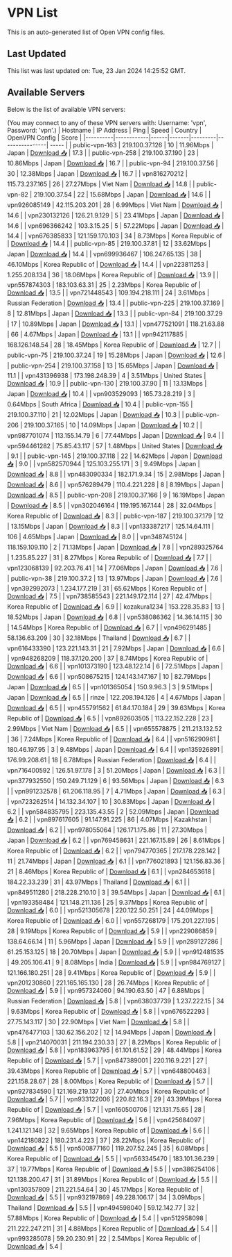# VPN List

This is an auto-generated list of Open VPN config files.

## Last Updated

This list was last updated on: Tue, 23 Jan 2024 14:25:52 GMT.

## Available Servers

Below is the list of available VPN servers:

(You may connect to any of these VPN servers with: Username: 'vpn', Password: 'vpn'.)
| Hostname | IP Address | Ping | Speed | Country | OpenVPN Config | Score |
|----------|------------|------|-------|---------|----------------| ----- |
| public-vpn-163 | 219.100.37.126 | 10 | 11.96Mbps | Japan | [Download 📥](./configs/server_0_JP.ovpn) | 17.3 |
| public-vpn-258 | 219.100.37.190 | 23 | 10.86Mbps | Japan | [Download 📥](./configs/server_1_JP.ovpn) | 16.7 |
| public-vpn-94 | 219.100.37.56 | 30 | 12.38Mbps | Japan | [Download 📥](./configs/server_2_JP.ovpn) | 16.7 |
| vpn816270212 | 115.73.237.165 | 26 | 27.27Mbps | Viet Nam | [Download 📥](./configs/server_3_VN.ovpn) | 14.8 |
| public-vpn-82 | 219.100.37.54 | 22 | 15.68Mbps | Japan | [Download 📥](./configs/server_4_JP.ovpn) | 14.6 |
| vpn926085149 | 42.115.203.201 | 28 | 6.99Mbps | Viet Nam | [Download 📥](./configs/server_5_VN.ovpn) | 14.6 |
| vpn230132126 | 126.21.9.129 | 5 | 23.41Mbps | Japan | [Download 📥](./configs/server_6_JP.ovpn) | 14.6 |
| vpn696366242 | 103.3.15.25 | 5 | 57.22Mbps | Japan | [Download 📥](./configs/server_7_JP.ovpn) | 14.4 |
| vpn676385833 | 121.159.170.103 | 34 | 8.73Mbps | Korea Republic of | [Download 📥](./configs/server_8_KR.ovpn) | 14.4 |
| public-vpn-85 | 219.100.37.81 | 12 | 33.62Mbps | Japan | [Download 📥](./configs/server_9_JP.ovpn) | 14.4 |
| vpn699936467 | 106.247.65.135 | 38 | 46.10Mbps | Korea Republic of | [Download 📥](./configs/server_10_KR.ovpn) | 14.4 |
| vpn223811253 | 1.255.208.134 | 36 | 18.06Mbps | Korea Republic of | [Download 📥](./configs/server_11_KR.ovpn) | 13.9 |
| vpn557874303 | 183.103.63.31 | 25 | 2.23Mbps | Korea Republic of | [Download 📥](./configs/server_12_KR.ovpn) | 13.5 |
| vpn721448543 | 109.194.218.111 | 24 | 3.61Mbps | Russian Federation | [Download 📥](./configs/server_13_RU.ovpn) | 13.4 |
| public-vpn-225 | 219.100.37.169 | 8 | 12.81Mbps | Japan | [Download 📥](./configs/server_14_JP.ovpn) | 13.3 |
| public-vpn-84 | 219.100.37.29 | 17 | 10.89Mbps | Japan | [Download 📥](./configs/server_15_JP.ovpn) | 13.1 |
| vpn477521091 | 118.21.63.88 | 66 | 4.67Mbps | Japan | [Download 📥](./configs/server_16_JP.ovpn) | 13.1 |
| vpn942117885 | 168.126.148.54 | 28 | 18.45Mbps | Korea Republic of | [Download 📥](./configs/server_17_KR.ovpn) | 12.7 |
| public-vpn-75 | 219.100.37.24 | 19 | 15.28Mbps | Japan | [Download 📥](./configs/server_18_JP.ovpn) | 12.6 |
| public-vpn-254 | 219.100.37.158 | 13 | 15.65Mbps | Japan | [Download 📥](./configs/server_19_JP.ovpn) | 11.1 |
| vpn431396938 | 173.198.248.39 | 4 | 3.51Mbps | United States | [Download 📥](./configs/server_20_US.ovpn) | 10.9 |
| public-vpn-130 | 219.100.37.90 | 11 | 13.13Mbps | Japan | [Download 📥](./configs/server_21_JP.ovpn) | 10.4 |
| vpn903529093 | 165.73.28.219 | 3 | 0.64Mbps | South Africa | [Download 📥](./configs/server_22_ZA.ovpn) | 10.4 |
| public-vpn-155 | 219.100.37.110 | 21 | 12.02Mbps | Japan | [Download 📥](./configs/server_23_JP.ovpn) | 10.3 |
| public-vpn-206 | 219.100.37.165 | 10 | 14.09Mbps | Japan | [Download 📥](./configs/server_24_JP.ovpn) | 10.2 |
| vpn987701074 | 113.155.14.79 | 6 | 77.44Mbps | Japan | [Download 📥](./configs/server_25_JP.ovpn) | 9.4 |
| vpn594461282 | 75.85.43.117 | 57 | 1.48Mbps | United States | [Download 📥](./configs/server_26_US.ovpn) | 9.1 |
| public-vpn-145 | 219.100.37.118 | 22 | 14.62Mbps | Japan | [Download 📥](./configs/server_27_JP.ovpn) | 9.0 |
| vpn582570944 | 125.103.255.171 | 3 | 9.49Mbps | Japan | [Download 📥](./configs/server_28_JP.ovpn) | 8.8 |
| vpn483090334 | 182.171.9.34 | 15 | 2.98Mbps | Japan | [Download 📥](./configs/server_29_JP.ovpn) | 8.6 |
| vpn576289479 | 110.4.221.228 | 8 | 8.19Mbps | Japan | [Download 📥](./configs/server_30_JP.ovpn) | 8.5 |
| public-vpn-208 | 219.100.37.166 | 9 | 16.19Mbps | Japan | [Download 📥](./configs/server_31_JP.ovpn) | 8.5 |
| vpn302046164 | 119.195.167.144 | 28 | 32.04Mbps | Korea Republic of | [Download 📥](./configs/server_32_KR.ovpn) | 8.3 |
| public-vpn-187 | 219.100.37.179 | 12 | 13.15Mbps | Japan | [Download 📥](./configs/server_33_JP.ovpn) | 8.3 |
| vpn133387217 | 125.14.64.111 | 106 | 4.65Mbps | Japan | [Download 📥](./configs/server_34_JP.ovpn) | 8.0 |
| vpn348745124 | 118.159.109.110 | 2 | 71.13Mbps | Japan | [Download 📥](./configs/server_35_JP.ovpn) | 7.8 |
| vpn289325764 | 1.235.85.227 | 31 | 8.27Mbps | Korea Republic of | [Download 📥](./configs/server_36_KR.ovpn) | 7.7 |
| vpn123068139 | 92.203.76.41 | 14 | 77.06Mbps | Japan | [Download 📥](./configs/server_37_JP.ovpn) | 7.6 |
| public-vpn-38 | 219.100.37.2 | 13 | 13.97Mbps | Japan | [Download 📥](./configs/server_38_JP.ovpn) | 7.6 |
| vpn392992073 | 1.234.177.219 | 31 | 65.62Mbps | Korea Republic of | [Download 📥](./configs/server_39_KR.ovpn) | 7.5 |
| vpn738585543 | 221.149.172.114 | 27 | 42.47Mbps | Korea Republic of | [Download 📥](./configs/server_40_KR.ovpn) | 6.9 |
| kozakura1234 | 153.228.35.83 | 13 | 18.52Mbps | Japan | [Download 📥](./configs/server_41_JP.ovpn) | 6.8 |
| vpn538086362 | 14.36.14.115 | 30 | 14.54Mbps | Korea Republic of | [Download 📥](./configs/server_42_KR.ovpn) | 6.7 |
| vpn496291485 | 58.136.63.209 | 30 | 32.18Mbps | Thailand | [Download 📥](./configs/server_43_TH.ovpn) | 6.7 |
| vpn616433390 | 123.221.143.31 | 21 | 7.92Mbps | Japan | [Download 📥](./configs/server_44_JP.ovpn) | 6.6 |
| vpn948268209 | 118.37.120.200 | 37 | 8.74Mbps | Korea Republic of | [Download 📥](./configs/server_45_KR.ovpn) | 6.6 |
| vpn101373190 | 123.48.122.14 | 6 | 72.51Mbps | Japan | [Download 📥](./configs/server_46_JP.ovpn) | 6.6 |
| vpn508675215 | 124.143.147.167 | 10 | 82.79Mbps | Japan | [Download 📥](./configs/server_47_JP.ovpn) | 6.5 |
| vpn101365054 | 150.9.96.3 | 3 | 9.51Mbps | Japan | [Download 📥](./configs/server_48_JP.ovpn) | 6.5 |
| rinze | 122.208.194.126 | 4 | 4.67Mbps | Japan | [Download 📥](./configs/server_49_JP.ovpn) | 6.5 |
| vpn455791562 | 61.84.170.184 | 29 | 39.63Mbps | Korea Republic of | [Download 📥](./configs/server_50_KR.ovpn) | 6.5 |
| vpn892603505 | 113.22.152.228 | 23 | 2.99Mbps | Viet Nam | [Download 📥](./configs/server_51_VN.ovpn) | 6.5 |
| vpn655578875 | 211.213.132.52 | 36 | 7.24Mbps | Korea Republic of | [Download 📥](./configs/server_52_KR.ovpn) | 6.4 |
| vpn516290961 | 180.46.197.95 | 3 | 9.48Mbps | Japan | [Download 📥](./configs/server_53_JP.ovpn) | 6.4 |
| vpn135926891 | 176.99.208.61 | 18 | 6.78Mbps | Russian Federation | [Download 📥](./configs/server_54_RU.ovpn) | 6.4 |
| vpn716400592 | 126.51.97.178 | 3 | 51.20Mbps | Japan | [Download 📥](./configs/server_55_JP.ovpn) | 6.3 |
| vpn377932550 | 150.249.71.129 | 6 | 93.56Mbps | Japan | [Download 📥](./configs/server_56_JP.ovpn) | 6.3 |
| vpn991232578 | 61.206.118.95 | 7 | 4.71Mbps | Japan | [Download 📥](./configs/server_57_JP.ovpn) | 6.3 |
| vpn723262514 | 14.132.34.107 | 10 | 30.83Mbps | Japan | [Download 📥](./configs/server_58_JP.ovpn) | 6.2 |
| vpn584835795 | 223.135.43.55 | 2 | 52.09Mbps | Japan | [Download 📥](./configs/server_59_JP.ovpn) | 6.2 |
| vpn897617605 | 91.147.91.225 | 86 | 4.07Mbps | Kazakhstan | [Download 📥](./configs/server_60_KZ.ovpn) | 6.2 |
| vpn978055064 | 126.171.175.86 | 11 | 27.30Mbps | Japan | [Download 📥](./configs/server_61_JP.ovpn) | 6.2 |
| vpn769458631 | 221.167.15.89 | 26 | 8.61Mbps | Korea Republic of | [Download 📥](./configs/server_62_KR.ovpn) | 6.2 |
| vpn794770365 | 217.178.228.142 | 11 | 21.74Mbps | Japan | [Download 📥](./configs/server_63_JP.ovpn) | 6.1 |
| vpn776021893 | 121.156.83.36 | 21 | 8.46Mbps | Korea Republic of | [Download 📥](./configs/server_64_KR.ovpn) | 6.1 |
| vpn284653618 | 184.22.33.239 | 31 | 43.97Mbps | Thailand | [Download 📥](./configs/server_65_TH.ovpn) | 6.1 |
| vpn849511280 | 218.228.210.10 | 3 | 39.54Mbps | Japan | [Download 📥](./configs/server_66_JP.ovpn) | 6.1 |
| vpn193358484 | 121.148.211.136 | 25 | 9.37Mbps | Korea Republic of | [Download 📥](./configs/server_67_KR.ovpn) | 6.0 |
| vpn521305678 | 220.122.50.251 | 24 | 44.09Mbps | Korea Republic of | [Download 📥](./configs/server_68_KR.ovpn) | 6.0 |
| vpn557268179 | 175.201.227.195 | 28 | 9.19Mbps | Korea Republic of | [Download 📥](./configs/server_69_KR.ovpn) | 5.9 |
| vpn229086859 | 138.64.66.14 | 11 | 5.96Mbps | Japan | [Download 📥](./configs/server_70_JP.ovpn) | 5.9 |
| vpn289127286 | 61.25.153.125 | 18 | 20.70Mbps | Japan | [Download 📥](./configs/server_71_JP.ovpn) | 5.9 |
| vpn912481535 | 49.205.106.41 | 9 | 8.08Mbps | India | [Download 📥](./configs/server_72_IN.ovpn) | 5.9 |
| vpn984769127 | 121.166.180.251 | 28 | 9.41Mbps | Korea Republic of | [Download 📥](./configs/server_73_KR.ovpn) | 5.9 |
| vpn201230860 | 221.165.165.130 | 28 | 26.74Mbps | Korea Republic of | [Download 📥](./configs/server_74_KR.ovpn) | 5.9 |
| vpn957324060 | 94.190.63.50 | 47 | 6.88Mbps | Russian Federation | [Download 📥](./configs/server_75_RU.ovpn) | 5.8 |
| vpn638037739 | 1.237.222.15 | 34 | 9.63Mbps | Korea Republic of | [Download 📥](./configs/server_76_KR.ovpn) | 5.8 |
| vpn676522293 | 27.75.143.117 | 30 | 22.90Mbps | Viet Nam | [Download 📥](./configs/server_77_VN.ovpn) | 5.8 |
| vpn476477103 | 130.62.156.202 | 12 | 14.94Mbps | Japan | [Download 📥](./configs/server_78_JP.ovpn) | 5.8 |
| vpn214070031 | 211.194.230.33 | 27 | 8.22Mbps | Korea Republic of | [Download 📥](./configs/server_79_KR.ovpn) | 5.8 |
| vpn183963795 | 61.101.61.52 | 29 | 48.44Mbps | Korea Republic of | [Download 📥](./configs/server_80_KR.ovpn) | 5.7 |
| vpn847389001 | 220.116.9.221 | 27 | 39.43Mbps | Korea Republic of | [Download 📥](./configs/server_81_KR.ovpn) | 5.7 |
| vpn648800463 | 221.158.28.67 | 28 | 8.00Mbps | Korea Republic of | [Download 📥](./configs/server_82_KR.ovpn) | 5.7 |
| vpn927834590 | 121.169.219.137 | 30 | 27.40Mbps | Korea Republic of | [Download 📥](./configs/server_83_KR.ovpn) | 5.7 |
| vpn933122006 | 220.82.16.3 | 29 | 43.39Mbps | Korea Republic of | [Download 📥](./configs/server_84_KR.ovpn) | 5.7 |
| vpn160500706 | 121.131.75.65 | 28 | 7.96Mbps | Korea Republic of | [Download 📥](./configs/server_85_KR.ovpn) | 5.6 |
| vpn425684097 | 1.241.121.148 | 32 | 9.65Mbps | Korea Republic of | [Download 📥](./configs/server_86_KR.ovpn) | 5.6 |
| vpn142180822 | 180.231.4.223 | 37 | 28.22Mbps | Korea Republic of | [Download 📥](./configs/server_87_KR.ovpn) | 5.5 |
| vpn500877160 | 119.207.52.245 | 35 | 6.08Mbps | Korea Republic of | [Download 📥](./configs/server_88_KR.ovpn) | 5.5 |
| vpn563345470 | 183.101.36.239 | 37 | 19.77Mbps | Korea Republic of | [Download 📥](./configs/server_89_KR.ovpn) | 5.5 |
| vpn386254106 | 121.138.200.47 | 31 | 31.89Mbps | Korea Republic of | [Download 📥](./configs/server_90_KR.ovpn) | 5.5 |
| vpn130357809 | 211.221.54.64 | 30 | 45.17Mbps | Korea Republic of | [Download 📥](./configs/server_91_KR.ovpn) | 5.5 |
| vpn932197869 | 49.228.106.17 | 34 | 3.09Mbps | Thailand | [Download 📥](./configs/server_92_TH.ovpn) | 5.5 |
| vpn494598040 | 59.12.142.77 | 32 | 57.88Mbps | Korea Republic of | [Download 📥](./configs/server_93_KR.ovpn) | 5.4 |
| vpn512958098 | 211.222.247.211 | 31 | 4.88Mbps | Korea Republic of | [Download 📥](./configs/server_94_KR.ovpn) | 5.4 |
| vpn993285078 | 59.20.230.91 | 22 | 2.54Mbps | Korea Republic of | [Download 📥](./configs/server_95_KR.ovpn) | 5.4 |
